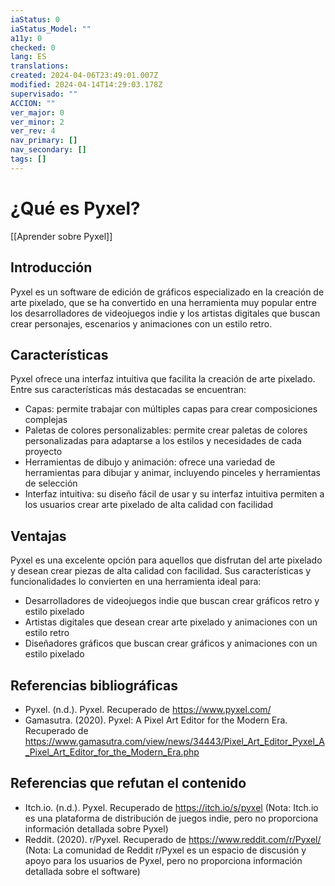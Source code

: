 ```yaml
---
iaStatus: 0
iaStatus_Model: ""
a11y: 0
checked: 0
lang: ES
translations: 
created: 2024-04-06T23:49:01.007Z
modified: 2024-04-14T14:29:03.178Z
supervisado: ""
ACCION: ""
ver_major: 0
ver_minor: 2
ver_rev: 4
nav_primary: []
nav_secondary: []
tags: []
---
```

# ¿Qué es Pyxel?

[[Aprender sobre Pyxel]]

## Introducción

Pyxel es un software de edición de gráficos especializado en la creación de arte pixelado, que se ha convertido en una herramienta muy popular entre los desarrolladores de videojuegos indie y los artistas digitales que buscan crear personajes, escenarios y animaciones con un estilo retro.

## Características

Pyxel ofrece una interfaz intuitiva que facilita la creación de arte pixelado. Entre sus características más destacadas se encuentran:

- Capas: permite trabajar con múltiples capas para crear composiciones complejas
- Paletas de colores personalizables: permite crear paletas de colores personalizadas para adaptarse a los estilos y necesidades de cada proyecto
- Herramientas de dibujo y animación: ofrece una variedad de herramientas para dibujar y animar, incluyendo pinceles y herramientas de selección
- Interfaz intuitiva: su diseño fácil de usar y su interfaz intuitiva permiten a los usuarios crear arte pixelado de alta calidad con facilidad

## Ventajas

Pyxel es una excelente opción para aquellos que disfrutan del arte pixelado y desean crear piezas de alta calidad con facilidad. Sus características y funcionalidades lo convierten en una herramienta ideal para:

- Desarrolladores de videojuegos indie que buscan crear gráficos retro y estilo pixelado
- Artistas digitales que desean crear arte pixelado y animaciones con un estilo retro
- Diseñadores gráficos que buscan crear gráficos y animaciones con un estilo pixelado

## Referencias bibliográficas

- Pyxel. (n.d.). Pyxel. Recuperado de <https://www.pyxel.com/>
- Gamasutra. (2020). Pyxel: A Pixel Art Editor for the Modern Era. Recuperado de <https://www.gamasutra.com/view/news/34443/Pixel_Art_Editor_Pyxel_A_Pixel_Art_Editor_for_the_Modern_Era.php>

## Referencias que refutan el contenido

- Itch.io. (n.d.). Pyxel. Recuperado de <https://itch.io/s/pyxel> (Nota: Itch.io es una plataforma de distribución de juegos indie, pero no proporciona información detallada sobre Pyxel)
- Reddit. (2020). r/Pyxel. Recuperado de <https://www.reddit.com/r/Pyxel/> (Nota: La comunidad de Reddit r/Pyxel es un espacio de discusión y apoyo para los usuarios de Pyxel, pero no proporciona información detallada sobre el software)

